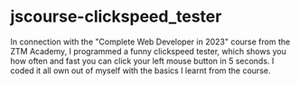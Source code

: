 # jscourse-clickspeed_tester
In connection with the "Complete Web Developer in 2023" course from the ZTM Academy, I programmed a funny clickspeed tester, which shows you how often and fast you can click your left mouse button in 5 seconds. I coded it all own out of myself with the basics I learnt from the course.
